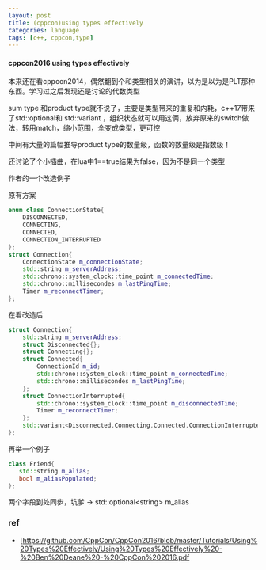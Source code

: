 ```yaml
---
layout: post
title: (cppcon)using types effectively
categories: language
tags: [c++, cppcon,type]
---
```



#### cppcon2016 using types effectively

本来还在看cppcon2014，偶然翻到个和类型相关的演讲，以为是以为是PLT那种东西。学习过之后发现还是讨论的代数类型



sum type 和product type就不说了，主要是类型带来的重复和内耗，c++17带来了std::optional和 std::variant ，组织状态就可以用这俩，放弃原来的switch做法，转用match，缩小范围，全变成类型，更可控

中间有大量的篇幅推导product type的数量级，函数的数量级是指数级！

还讨论了个小插曲，在lua中1==true结果为false，因为不是同一个类型



作者的一个改造例子

原有方案

```c++
enum class ConnectionState{
    DISCONNECTED,
    CONNECTING,
    CONNECTED,
    CONNECTION_INTERRUPTED
};
struct Connection{
    ConnectionState m_connectionState;
    std::string m_serverAddress;
    std::chrono::system_clock::time_point m_connectedTime;
    std::chrono::millisecondes m_lastPingTime;
    Timer m_reconnectTimer;
};
```

 在看改造后

```c++
struct Connection{
    std::string m_serverAddress;
    struct Disconnected{};
    struct Connecting{};
    struct Connected{
        ConnectionId m_id;
        std::chrono::system_clock::time_point m_connectedTime;
        std::chrono::millisecondes m_lastPingTime;
    };
    struct ConnectionInterrupted{
        std::chrono::system_clock::time_point m_disconnectedTime;
        Timer m_reconnectTimer;
    };
    std::variant<Disconnected,Connecting,Connected,ConnectionInterrupted> m_connection;
};
```



再举一个例子

 ```c++
class Friend{
    std::string m_alias;
    bool m_aliasPopulated;
};
 ```

 两个字段到处同步，坑爹 -> std::optional\<string> m_alias



### ref

- [https://github.com/CppCon/CppCon2016/blob/master/Tutorials/Using%20Types%20Effectively/Using%20Types%20Effectively%20-%20Ben%20Deane%20-%20CppCon%202016.pdf

